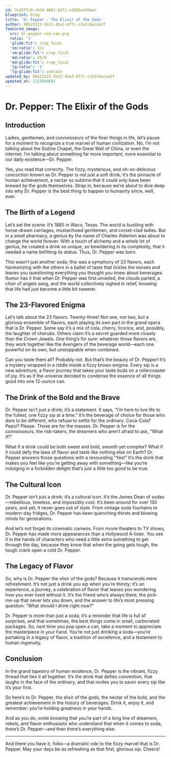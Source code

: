 ```yaml
---
id: 7e357fc0-cb24-4862-b2f2-cd2b5ee50aec
blueprint: blog
title: 'Dr Pepper - The Elixir of the Gods'
author: 90b23223-5b12-42a3-8ffc-c3e2c6acaa2f
featured_image:
  src: dr-pepper-red-can.png
  ratio: '1'
  'glide:fit': crop_focal
  'sm:ratio': 3/2
  'sm:glide:fit': crop_focal
  'md:ratio': 16/9
  'md:glide:fit': crop_focal
  'lg:ratio': '1'
  'lg:glide:fit': contain
updated_by: 90b23223-5b12-42a3-8ffc-c3e2c6acaa2f
updated_at: 1723984691
---
```

# Dr. Pepper: The Elixir of the Gods

## Introduction

Ladies, gentlemen, and connoisseurs of the finer things in life, let’s pause for a moment to recognize a true marvel of human civilization. No, I’m not talking about the Sistine Chapel, the Great Wall of China, or even the internet. I’m talking about something far more important, more essential to our daily existence—Dr. Pepper.

Yes, you read that correctly. The fizzy, mysterious, and oh-so-delicious concoction known as Dr. Pepper is not just a soft drink; it’s the pinnacle of human achievement, a nectar so sublime that it could only have been brewed by the gods themselves. Strap in, because we’re about to dive deep into why Dr. Pepper is the best thing to happen to humanity since, well, ever.

## The Birth of a Legend

Let’s set the scene: It’s 1885 in Waco, Texas. The world is bustling with horse-drawn carriages, mustachioed gentlemen, and corset-clad ladies. But in a small pharmacy, a genius by the name of Charles Alderton was about to change the world forever. With a touch of alchemy and a whole lot of genius, he created a drink so unique, so bewildering in its complexity, that it needed a name befitting its status. Thus, Dr. Pepper was born.

This wasn’t just another soda; this was a symphony of 23 flavors, each harmonizing with the others in a ballet of taste that tickles the senses and leaves you questioning everything you thought you knew about beverages. Rumor has it that when Dr. Pepper was first unveiled, the clouds parted, a choir of angels sang, and the world collectively sighed in relief, knowing that life had just become a little bit sweeter.

## The 23-Flavored Enigma

Let’s talk about the 23 flavors. Twenty-three! Not one, not two, but a glorious ensemble of flavors, each playing its own part in the grand opera that is Dr. Pepper. Some say it’s a mix of cola, cherry, licorice, and, possibly, the laughter of cherubs. Others claim it’s a secret guarded more closely than the Crown Jewels. One thing’s for sure: whatever those flavors are, they work together like the Avengers of the beverage world—each one powerful on its own, but unstoppable when combined.

Can you taste them all? Probably not. But that’s the beauty of Dr. Pepper! It’s a mystery wrapped in a riddle inside a fizzy brown enigma. Every sip is a new adventure, a flavor journey that takes your taste buds on a rollercoaster of joy. It’s as if the universe decided to condense the essence of all things good into one 12-ounce can.

## The Drink of the Bold and the Brave

Dr. Pepper isn’t just a drink; it’s a statement. It says, “I’m here to live life to the fullest, one fizzy sip at a time.” It’s the beverage of choice for those who dare to be different, who refuse to settle for the ordinary. Coca-Cola? Pepsi? Please. Those are for the masses. Dr. Pepper is for the connoisseurs, the risk-takers, the dreamers who aren’t afraid to ask, “What if?”

What if a drink could be both sweet and bold, smooth yet complex? What if it could defy the laws of flavor and taste like nothing else on Earth? Dr. Pepper answers those questions with a resounding “Yes!” It’s the drink that makes you feel like you’re getting away with something—like you’re indulging in a forbidden delight that’s just a little too good to be true.

## The Cultural Icon

Dr. Pepper isn’t just a drink; it’s a cultural icon. It’s the James Dean of sodas—rebellious, timeless, and impossibly cool. It’s been around for over 130 years, and yet, it never goes out of style. From vintage soda fountains to modern-day fridges, Dr. Pepper has been quenching thirsts and blowing minds for generations.

And let’s not forget its cinematic cameos. From movie theaters to TV shows, Dr. Pepper has made more appearances than a Hollywood A-lister. You see it in the hands of characters who need a little extra something to get through the day, because they know that when the going gets tough, the tough crack open a cold Dr. Pepper.

## The Legacy of Flavor

So, why is Dr. Pepper the elixir of the gods? Because it transcends mere refreshment. It’s not just a drink you sip when you’re thirsty; it’s an experience, a journey, a celebration of flavor that leaves you wondering how you ever lived without it. It’s the friend who’s always there, the pick-me-up that never lets you down, and the answer to life’s most pressing question: “What should I drink right now?”

Dr. Pepper is more than just a soda; it’s a reminder that life is full of surprises, and that sometimes, the best things come in small, carbonated packages. So, next time you pop open a can, take a moment to appreciate the masterpiece in your hand. You’re not just drinking a soda—you’re partaking in a legacy of flavor, a tradition of excellence, and a testament to human ingenuity.

## Conclusion

In the grand tapestry of human existence, Dr. Pepper is the vibrant, fizzy thread that ties it all together. It’s the drink that defies convention, that laughs in the face of the ordinary, and that invites you to savor every sip like it’s your first.

So here’s to Dr. Pepper, the elixir of the gods, the nectar of the bold, and the greatest achievement in the history of beverages. Drink it, enjoy it, and remember: you’re holding greatness in your hands.

And as you do, smile knowing that you’re part of a long line of dreamers, rebels, and flavor enthusiasts who understand that when it comes to soda, there’s Dr. Pepper—and then there’s everything else.

---

And there you have it, folks—a dramatic ode to the fizzy marvel that is Dr. Pepper. May your days be as refreshing as that first, glorious sip. Cheers!